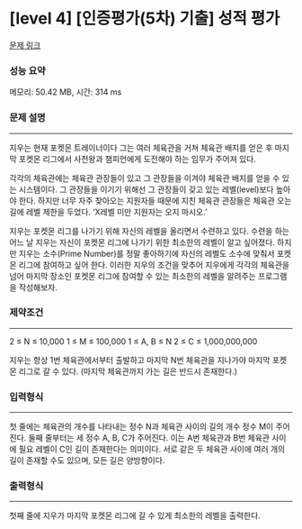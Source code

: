 # [level 4] [인증평가(5차) 기출] 성적 평가

[문제 링크](https://softeer.ai/practice/info.do?idx=1&eid=582&sw_prbl_sbms_sn=180724)

### 성능 요약
메모리: 50.42 MB, 시간: 314 ms

### 문제 설명

-----

지우는 현재 포켓몬 트레이너이다 그는 여러 체육관을 거쳐 체육관 배지를 얻은 후 마지막 포켓몬 리그에서 사천왕과 챔피언에게 도전해야 하는 임무가 주어져 있다.

각각의 체육관에는 체육관 관장들이 있고 그 관장들을 이겨야 체육관 배지를 얻을 수 있는 시스템이다.  그 관장들을 이기기 위해선 그 관장들이 갖고 있는 레벨(level)보다 높아야 한다. 하지만 너무 자주 찾아오는 지원자들 때문에 지친 체육관 관장들은 체육관 오는 길에 레벨 제한을 두었다. ‘X레벨 미만 지원자는 오지 마시오.’

지우는 포켓몬 리그를 나가기 위해 자신의 레벨을 올리면서 수련하고 있다. 수련을 하는 어느 날 지우는 자신이 포켓몬 리그에 나가기 위한 최소한의 레벨이 알고 싶어졌다. 하지만 지우는 소수(Prime Number)를 정말 좋아하기에 자신의 레벨도 소수에 맞춰서 포켓몬 리그에 참여하고 싶어 한다. 이러한 지우의 조건을 맞추어 지우에게 각각의 체육관을 넘어 마지막 장소인 포켓몬 리그에 참여할 수 있는 최소한의 레벨을 알려주는 프로그램을 작성해보자. 

### 제약조건

-----

2 ≤ N ≤ 10,000
1 ≤ M ≤ 100,000
1 ≤ A, B ≤ N
2 ≤ C ≤ 1,000,000,000

지우는 항상 1번 체육관에서부터 출발하고 마지막 N번 체육관을 지나가야 마지막 포켓몬 리그로 갈 수 있다. (마지막 체육관까지 가는 길은 반드시 존재한다.)

### 입력형식
-----
첫 줄에는 체육관의 개수를 나타내는 정수 N과 체육관 사이의 길의 개수 정수 M이 주어진다.
둘째 줄부터는 세 정수 A, B, C가 주어진다. 이는 A번 체육관과 B번 체육관 사이에 필요 레벨이 C인 길이 존재한다는 의미이다. 서로 같은 두 체육관 사이에 여러 개의 길이 존재할 수도 있으며, 모든 길은 양방향이다.
### 출력형식
-----
첫째 줄에 지우가 마지막 포켓몬 리그에 갈 수 있게 최소한의 레벨을 출력한다.